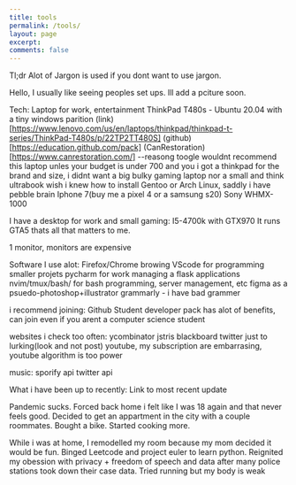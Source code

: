 ```yaml
---
title: tools
permalink: /tools/
layout: page
excerpt: 
comments: false
---
```


Tl;dr
Alot of Jargon is used if you dont want to use jargon.

Hello, I usually like seeing peoples set ups.
Ill add a pciture soon.

Tech:
Laptop for work, entertainment
ThinkPad T480s - Ubuntu 20.04 with a tiny windows parition
(link)[https://www.lenovo.com/us/en/laptops/thinkpad/thinkpad-t-series/ThinkPad-T480s/p/22TP2TT480S]
(github)[https://education.github.com/pack]
(CanRestoration)[https://www.canrestoration.com/]
--reasong toogle
wouldnt recommend this laptop unles your budget is under 700 and you
i got a thinkpad for the brand and size, i didnt want a big bulky gaming laptop
nor a small and think ultrabook
wish i knew how to install Gentoo or Arch Linux, saddly i have pebble brain
Iphone 7(buy me a pixel 4 or a samsung s20)
Sony WHMX-1000

I have a desktop for work and small gaming:
I5-4700k with GTX970
It runs GTA5 thats all that matters to me.

1 monitor, monitors are expensive

Software I use alot:
Firefox/Chrome browing
VScode for programming smaller projets
pycharm for work managing a flask applications
nvim/tmux/bash/ for bash programming, server management, etc
figma as a psuedo-photoshop+illustrator
grammarly - i have bad grammer

i recommend joining: 
Github Student developer pack
has alot of benefits, can join even if you arent a computer science student


websites i check too often:
ycombinator
jstris
blackboard
twitter just to lurking(look and not post)
youtube, my subscription are embarrasing, youtube algorithm is too power


music:
sporify api
twitter api

What i have been up to recently:
Link to most recent update

Pandemic sucks. Forced back home i felt like I was 18 again and that never feels good. Decided to get an appartment in the city with a couple roommates. Bought a bike. Started cooking more.

While i was at home, I remodelled my room because my mom decided it would be fun. Binged Leetcode and project euler to learn python. Reignited my obession with privacy + freedom of speech and data after many police stations took down their case data. Tried running but my body is weak
